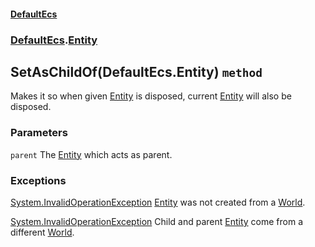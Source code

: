 #### [DefaultEcs](./DefaultEcs.md 'DefaultEcs')
### [DefaultEcs](./DefaultEcs.md#DefaultEcs 'DefaultEcs').[Entity](./DefaultEcs-Entity.md 'DefaultEcs.Entity')
## SetAsChildOf(DefaultEcs.Entity) `method`
Makes it so when given [Entity](./DefaultEcs-Entity.md 'DefaultEcs.Entity') is disposed, current [Entity](./DefaultEcs-Entity.md 'DefaultEcs.Entity') will also be disposed.
### Parameters

<a name='DefaultEcs-Entity-SetAsChildOf(DefaultEcs-Entity)-parent'></a>
`parent`
The [Entity](./DefaultEcs-Entity.md 'DefaultEcs.Entity') which acts as parent.
### Exceptions

[System.InvalidOperationException](https://docs.microsoft.com/en-us/dotnet/api/System.InvalidOperationException 'System.InvalidOperationException')
[Entity](./DefaultEcs-Entity.md 'DefaultEcs.Entity') was not created from a [World](./DefaultEcs-World.md 'DefaultEcs.World').

[System.InvalidOperationException](https://docs.microsoft.com/en-us/dotnet/api/System.InvalidOperationException 'System.InvalidOperationException')
Child and parent [Entity](./DefaultEcs-Entity.md 'DefaultEcs.Entity') come from a different [World](./DefaultEcs-World.md 'DefaultEcs.World').
